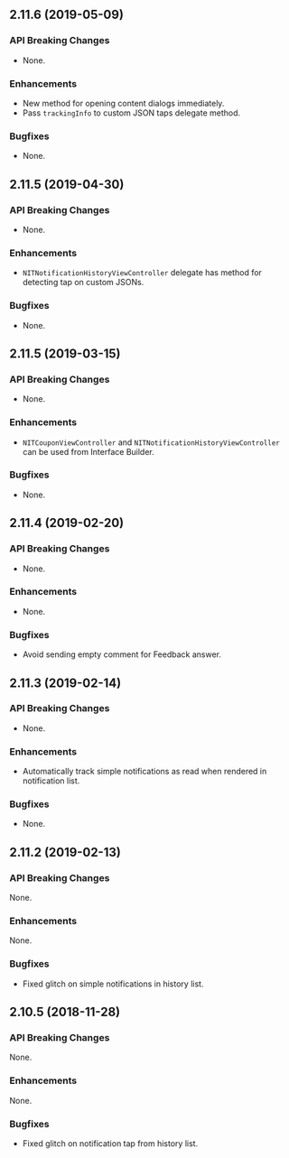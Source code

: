 ## 2.11.6 (2019-05-09)

### API Breaking Changes

* None.

### Enhancements

* New method for opening content dialogs immediately.
* Pass `trackingInfo` to custom JSON taps delegate method.

### Bugfixes

* None.

## 2.11.5 (2019-04-30)

### API Breaking Changes

* None.

### Enhancements

*  `NITNotificationHistoryViewController` delegate has method for detecting tap on custom JSONs.

### Bugfixes

* None.

## 2.11.5 (2019-03-15)

### API Breaking Changes

* None.

### Enhancements

* `NITCouponViewController` and `NITNotificationHistoryViewController` can be used from Interface Builder.

### Bugfixes

* None.

## 2.11.4 (2019-02-20)

### API Breaking Changes

* None.

### Enhancements

* None.

### Bugfixes

* Avoid sending empty comment for Feedback answer.

## 2.11.3 (2019-02-14)

### API Breaking Changes

* None.

### Enhancements

* Automatically track simple notifications as read when rendered in notification list.

### Bugfixes

* None.

## 2.11.2 (2019-02-13)

### API Breaking Changes

None.

### Enhancements

None.

### Bugfixes

* Fixed glitch on simple notifications in history list.

## 2.10.5 (2018-11-28)

### API Breaking Changes

None.

### Enhancements

None.

### Bugfixes

* Fixed glitch on notification tap from history list.
